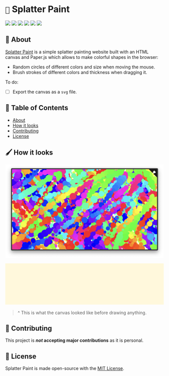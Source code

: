 # ```🎨``` Splatter Paint

![](https://img.shields.io/github/languages/top/javierzaleta/splatter-paint?color=red)
![](https://img.shields.io/github/languages/count/javierzaleta/splatter-paint)
[![](https://img.shields.io/github/license/javierzaleta/splatter-paint)](https://github.com/javierzaleta/splatter-paint/blob/main/LICENSE)
[![](https://img.shields.io/badge/language-en-yellow.svg)](https://github.com/javierzaleta/splatter-paint/blob/main/README.md)
[![](https://img.shields.io/badge/idioma-es-yellow.svg)](https://github.com/javierzaleta/splatter-paint/blob/main/es/README.md)
![](https://img.shields.io/github/stars/javierzaleta/splatter-paint?style=social)

## 🍱 About

[Splatter Paint](https://splatterpaint.vercel.app/) is a simple splatter painting website built with an HTML canvas and Paper.js which allows to make colorful shapes in the browser: 

- Random circles of different colors and size when moving the mouse.
- Brush strokes of different colors and thickness when dragging it.

To do:
- [ ] Export the canvas as a ```svg``` file.

## 📕 Table of Contents

- [About](#-about)
- [How it looks](#-how-it-looks)
- [Contributing](#-contributing)
- [License](#-license)

## 🖌 How it looks

![](assets/canvas.png)

![](assets/canvas.svg)

> ^ This is what the canvas looked like before drawing anything.

## 🔧 Contributing

This project is **_not_ accepting major contributions** as it is personal.

## 📜 License

Splatter Paint is made open-source with the [MIT License](https://github.com/javierzaleta/splatter-paint/blob/main/LICENSE).
